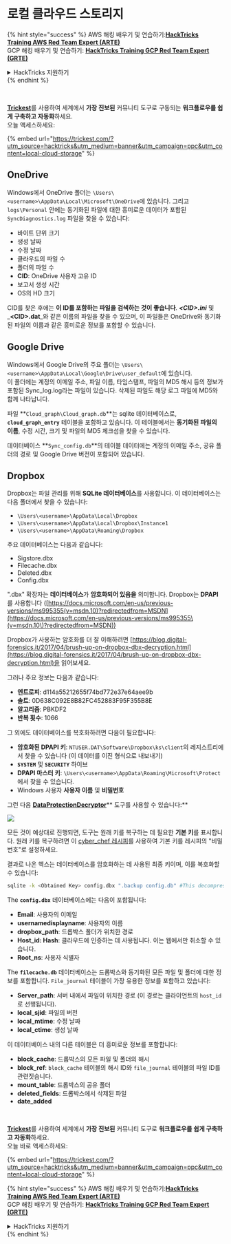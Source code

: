 # 로컬 클라우드 스토리지

{% hint style="success" %}
AWS 해킹 배우기 및 연습하기:<img src="/.gitbook/assets/arte.png" alt="" data-size="line">[**HackTricks Training AWS Red Team Expert (ARTE)**](https://training.hacktricks.xyz/courses/arte)<img src="/.gitbook/assets/arte.png" alt="" data-size="line">\
GCP 해킹 배우기 및 연습하기: <img src="/.gitbook/assets/grte.png" alt="" data-size="line">[**HackTricks Training GCP Red Team Expert (GRTE)**<img src="/.gitbook/assets/grte.png" alt="" data-size="line">](https://training.hacktricks.xyz/courses/grte)

<details>

<summary>HackTricks 지원하기</summary>

* [**구독 계획**](https://github.com/sponsors/carlospolop) 확인하기!
* **💬 [**Discord 그룹**](https://discord.gg/hRep4RUj7f) 또는 [**텔레그램 그룹**](https://t.me/peass)에 참여하거나 **Twitter** 🐦 [**@hacktricks\_live**](https://twitter.com/hacktricks\_live)**를 팔로우하세요.**
* **해킹 트릭을 공유하려면 [**HackTricks**](https://github.com/carlospolop/hacktricks) 및 [**HackTricks Cloud**](https://github.com/carlospolop/hacktricks-cloud) 깃허브 리포지토리에 PR을 제출하세요.**

</details>
{% endhint %}

<figure><img src="../../../.gitbook/assets/image (48).png" alt=""><figcaption></figcaption></figure>

\
[**Trickest**](https://trickest.com/?utm_source=hacktricks&utm_medium=text&utm_campaign=ppc&utm_content=local-cloud-storage)를 사용하여 세계에서 **가장 진보된** 커뮤니티 도구로 구동되는 **워크플로우를 쉽게 구축하고 자동화**하세요.\
오늘 액세스하세요:

{% embed url="https://trickest.com/?utm_source=hacktricks&utm_medium=banner&utm_campaign=ppc&utm_content=local-cloud-storage" %}

## OneDrive

Windows에서 OneDrive 폴더는 `\Users\<username>\AppData\Local\Microsoft\OneDrive`에 있습니다. 그리고 `logs\Personal` 안에는 동기화된 파일에 대한 흥미로운 데이터가 포함된 `SyncDiagnostics.log` 파일을 찾을 수 있습니다:

* 바이트 단위 크기
* 생성 날짜
* 수정 날짜
* 클라우드의 파일 수
* 폴더의 파일 수
* **CID**: OneDrive 사용자 고유 ID
* 보고서 생성 시간
* OS의 HD 크기

CID를 찾은 후에는 **이 ID를 포함하는 파일을 검색하는 것이 좋습니다**. _**\<CID>.ini**_ 및 _**\<CID>.dat**_와 같은 이름의 파일을 찾을 수 있으며, 이 파일들은 OneDrive와 동기화된 파일의 이름과 같은 흥미로운 정보를 포함할 수 있습니다.

## Google Drive

Windows에서 Google Drive의 주요 폴더는 `\Users\<username>\AppData\Local\Google\Drive\user_default`에 있습니다.\
이 폴더에는 계정의 이메일 주소, 파일 이름, 타임스탬프, 파일의 MD5 해시 등의 정보가 포함된 Sync\_log.log라는 파일이 있습니다. 삭제된 파일도 해당 로그 파일에 MD5와 함께 나타납니다.

파일 **`Cloud_graph\Cloud_graph.db`**는 sqlite 데이터베이스로, **`cloud_graph_entry`** 테이블을 포함하고 있습니다. 이 테이블에서는 **동기화된** **파일의 이름**, 수정 시간, 크기 및 파일의 MD5 체크섬을 찾을 수 있습니다.

데이터베이스 **`Sync_config.db`**의 테이블 데이터에는 계정의 이메일 주소, 공유 폴더의 경로 및 Google Drive 버전이 포함되어 있습니다.

## Dropbox

Dropbox는 파일 관리를 위해 **SQLite 데이터베이스**를 사용합니다. 이 데이터베이스는 다음 폴더에서 찾을 수 있습니다:

* `\Users\<username>\AppData\Local\Dropbox`
* `\Users\<username>\AppData\Local\Dropbox\Instance1`
* `\Users\<username>\AppData\Roaming\Dropbox`

주요 데이터베이스는 다음과 같습니다:

* Sigstore.dbx
* Filecache.dbx
* Deleted.dbx
* Config.dbx

".dbx" 확장자는 **데이터베이스**가 **암호화되어 있음을** 의미합니다. Dropbox는 **DPAPI**를 사용합니다 ([https://docs.microsoft.com/en-us/previous-versions/ms995355(v=msdn.10)?redirectedfrom=MSDN](https://docs.microsoft.com/en-us/previous-versions/ms995355\(v=msdn.10\)?redirectedfrom=MSDN))

Dropbox가 사용하는 암호화를 더 잘 이해하려면 [https://blog.digital-forensics.it/2017/04/brush-up-on-dropbox-dbx-decryption.html](https://blog.digital-forensics.it/2017/04/brush-up-on-dropbox-dbx-decryption.html)을 읽어보세요.

그러나 주요 정보는 다음과 같습니다:

* **엔트로피**: d114a55212655f74bd772e37e64aee9b
* **솔트**: 0D638C092E8B82FC452883F95F355B8E
* **알고리즘**: PBKDF2
* **반복 횟수**: 1066

그 외에도 데이터베이스를 복호화하려면 다음이 필요합니다:

* **암호화된 DPAPI 키**: `NTUSER.DAT\Software\Dropbox\ks\client`의 레지스트리에서 찾을 수 있습니다 (이 데이터를 이진 형식으로 내보내기)
* **`SYSTEM`** 및 **`SECURITY`** 하이브
* **DPAPI 마스터 키**: `\Users\<username>\AppData\Roaming\Microsoft\Protect`에서 찾을 수 있습니다.
* Windows 사용자 **사용자 이름** 및 **비밀번호**

그런 다음 [**DataProtectionDecryptor**](https://nirsoft.net/utils/dpapi\_data\_decryptor.html)** 도구를 사용할 수 있습니다:**

![](<../../../.gitbook/assets/image (443).png>)

모든 것이 예상대로 진행되면, 도구는 원래 키를 복구하는 데 필요한 **기본 키**를 표시합니다. 원래 키를 복구하려면 이 [cyber\_chef 레시피](https://gchq.github.io/CyberChef/#recipe=Derive\_PBKDF2\_key\(%7B'option':'Hex','string':'98FD6A76ECB87DE8DAB4623123402167'%7D,128,1066,'SHA1',%7B'option':'Hex','string':'0D638C092E8B82FC452883F95F355B8E'%7D\))를 사용하여 기본 키를 레시피의 "비밀번호"로 설정하세요.

결과로 나온 헥스는 데이터베이스를 암호화하는 데 사용된 최종 키이며, 이를 복호화할 수 있습니다:
```bash
sqlite -k <Obtained Key> config.dbx ".backup config.db" #This decompress the config.dbx and creates a clear text backup in config.db
```
The **`config.dbx`** 데이터베이스에는 다음이 포함됩니다:

* **Email**: 사용자의 이메일
* **usernamedisplayname**: 사용자의 이름
* **dropbox\_path**: 드롭박스 폴더가 위치한 경로
* **Host\_id: Hash**: 클라우드에 인증하는 데 사용됩니다. 이는 웹에서만 취소할 수 있습니다.
* **Root\_ns**: 사용자 식별자

The **`filecache.db`** 데이터베이스는 드롭박스와 동기화된 모든 파일 및 폴더에 대한 정보를 포함합니다. `File_journal` 테이블이 가장 유용한 정보를 포함하고 있습니다:

* **Server\_path**: 서버 내에서 파일이 위치한 경로 (이 경로는 클라이언트의 `host_id`로 선행됩니다).
* **local\_sjid**: 파일의 버전
* **local\_mtime**: 수정 날짜
* **local\_ctime**: 생성 날짜

이 데이터베이스 내의 다른 테이블은 더 흥미로운 정보를 포함합니다:

* **block\_cache**: 드롭박스의 모든 파일 및 폴더의 해시
* **block\_ref**: `block_cache` 테이블의 해시 ID와 `file_journal` 테이블의 파일 ID를 관련짓습니다.
* **mount\_table**: 드롭박스의 공유 폴더
* **deleted\_fields**: 드롭박스에서 삭제된 파일
* **date\_added**

<figure><img src="../../../.gitbook/assets/image (48).png" alt=""><figcaption></figcaption></figure>

\
[**Trickest**](https://trickest.com/?utm_source=hacktricks&utm_medium=text&utm_campaign=ppc&utm_content=local-cloud-storage)를 사용하여 세계에서 **가장 진보된** 커뮤니티 도구로 **워크플로우를 쉽게 구축하고 자동화**하세요.\
오늘 바로 액세스하세요:

{% embed url="https://trickest.com/?utm_source=hacktricks&utm_medium=banner&utm_campaign=ppc&utm_content=local-cloud-storage" %}

{% hint style="success" %}
AWS 해킹 배우기 및 연습하기:<img src="/.gitbook/assets/arte.png" alt="" data-size="line">[**HackTricks Training AWS Red Team Expert (ARTE)**](https://training.hacktricks.xyz/courses/arte)<img src="/.gitbook/assets/arte.png" alt="" data-size="line">\
GCP 해킹 배우기 및 연습하기: <img src="/.gitbook/assets/grte.png" alt="" data-size="line">[**HackTricks Training GCP Red Team Expert (GRTE)**<img src="/.gitbook/assets/grte.png" alt="" data-size="line">](https://training.hacktricks.xyz/courses/grte)

<details>

<summary>HackTricks 지원하기</summary>

* [**구독 계획**](https://github.com/sponsors/carlospolop) 확인하기!
* **💬 [**Discord 그룹**](https://discord.gg/hRep4RUj7f) 또는 [**텔레그램 그룹**](https://t.me/peass)에 가입하거나 **Twitter** 🐦 [**@hacktricks\_live**](https://twitter.com/hacktricks\_live)**를 팔로우하세요.**
* **[**HackTricks**](https://github.com/carlospolop/hacktricks) 및 [**HackTricks Cloud**](https://github.com/carlospolop/hacktricks-cloud) 깃허브 리포지토리에 PR을 제출하여 해킹 트릭을 공유하세요.**

</details>
{% endhint %}
